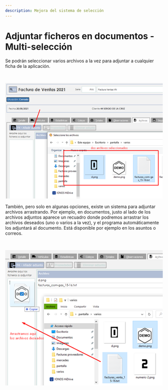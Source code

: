 ```yaml
---
description: Mejora del sistema de selección
---
```


# Adjuntar ficheros en documentos - Multi-selección

Se podrán seleccionar varios archivos a la vez para adjuntar a cualquier ficha de la aplicación.

​​

![](<../.gitbook/assets/imagen (4) (2) (1).png>)

También, pero solo en algunas opciones, existe un sistema para adjuntar archivos arrastrando. Por ejemplo, en documentos, justo al lado de los archivos adjuntos aparece un recuadro donde podremos arrastrar los archivos deseados (uno o varios a la vez), y el programa automáticamente los adjuntará al documento. Está disponible por ejemplo en los asuntos o correos.

​

![](<../.gitbook/assets/imagen (15) (2) (1).png>)
